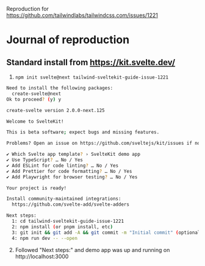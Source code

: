 Reproduction for https://github.com/tailwindlabs/tailwindcss.com/issues/1221

# Journal of reproduction

## Standard install from https://kit.svelte.dev/

1. `npm init svelte@next tailwind-sveltekit-guide-issue-1221`

```sh
Need to install the following packages:
  create-svelte@next
Ok to proceed? (y) y

create-svelte version 2.0.0-next.125

Welcome to SvelteKit!

This is beta software; expect bugs and missing features.

Problems? Open an issue on https://github.com/sveltejs/kit/issues if none exists already.

✔ Which Svelte app template? › SvelteKit demo app
✔ Use TypeScript? … No / Yes
✔ Add ESLint for code linting? … No / Yes
✔ Add Prettier for code formatting? … No / Yes
✔ Add Playwright for browser testing? … No / Yes

Your project is ready!

Install community-maintained integrations:
  https://github.com/svelte-add/svelte-adders

Next steps:
  1: cd tailwind-sveltekit-guide-issue-1221
  2: npm install (or pnpm install, etc)
  3: git init && git add -A && git commit -m "Initial commit" (optional)
  4: npm run dev -- --open

```

2. Followed "Next steps:" and demo app was up and running on http://localhost:3000
